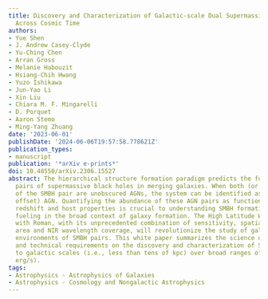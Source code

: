 ```yaml
---
title: Discovery and Characterization of Galactic-scale Dual Supermassive Black Holes
  Across Cosmic Time
authors:
- Yue Shen
- J. Andrew Casey-Clyde
- Yu-Ching Chen
- Arran Gross
- Melanie Habouzit
- Hsiang-Chih Hwang
- Yuzo Ishikawa
- Jun-Yao Li
- Xin Liu
- Chiara M. F. Mingarelli
- D. Porquet
- Aaron Stemo
- Ming-Yang Zhuang
date: '2023-06-01'
publishDate: '2024-06-06T19:57:58.778621Z'
publication_types:
- manuscript
publication: '*arXiv e-prints*'
doi: 10.48550/arXiv.2306.15527
abstract: The hierarchical structure formation paradigm predicts the formation of
  pairs of supermassive black holes in merging galaxies. When both (or one) members
  of the SMBH pair are unobscured AGNs, the system can be identified as a dual (or
  offset) AGN. Quantifying the abundance of these AGN pairs as functions of separation,
  redshift and host properties is crucial to understanding SMBH formation and AGN
  fueling in the broad context of galaxy formation. The High Latitude Wide Area Survey
  with Roman, with its unprecedented combination of sensitivity, spatial resolution,
  area and NIR wavelength coverage, will revolutionize the study of galactic-scale
  environments of SMBH pairs. This white paper summarizes the science opportunities
  and technical requirements on the discovery and characterization of SMBH pairs down
  to galactic scales (i.e., less than tens of kpc) over broad ranges of redshift (11E42
  erg/s).
tags:
- Astrophysics - Astrophysics of Galaxies
- Astrophysics - Cosmology and Nongalactic Astrophysics
---
```

